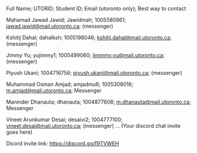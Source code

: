 Full Name; UTORID; Student ID; Email (utoronto only); Best way to contact

Mahamad Jawad Jawid; Jawidmah; 1005580961; jawad.jawid@mail.utoronto.ca; (messenger)

Kshitij Dahal; dahalksh; 1005198046; kshitij.dahal@mail.utoronto.ca; (messenger)

Jimmy Yu; yujimmy1; 1005499060; jimmmy.yu@mail.utoronto.ca; (messenger)

Piyush Ukani; 1004716756; piyush.ukani@mail.utoronto.ca; (messenger)

Muhammad Osman Amjad; amjadmu6; 1005308016; m.amjad@mail.utoronto.ca; Messenger

Maninder Dhanauta; dhanauta; 1004877608; m.dhanauta@mail.utoronto.ca; Messenger

Vineet Arunkumar Desai; desaivi2; 1004777100; vineet.desai@mail.utoronto.ca; (messenger)
...
(Your discord chat invite goes here)

Dicord invite link:
https://discord.gg/f9TVWEH
